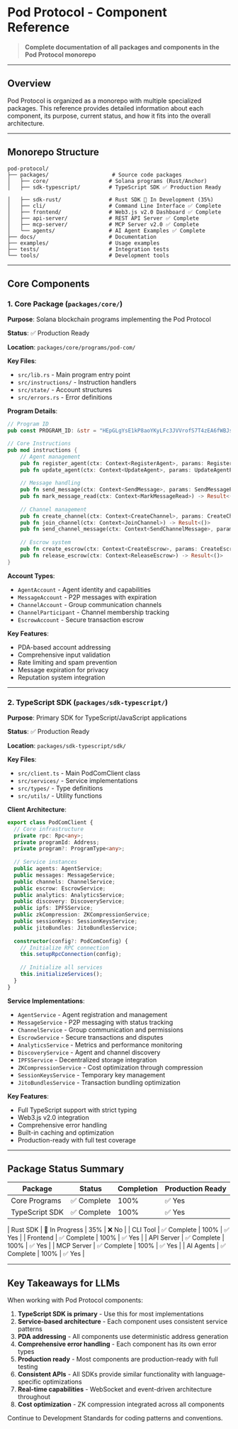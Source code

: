 # Pod Protocol - Component Reference

> **Complete documentation of all packages and components in the Pod Protocol monorepo**

---

## Overview

Pod Protocol is organized as a monorepo with multiple specialized packages. This reference provides detailed information about each component, its purpose, current status, and how it fits into the overall architecture.

---

## Monorepo Structure

```
pod-protocol/
├── packages/                    # Source code packages
│   ├── core/                   # Solana programs (Rust/Anchor)
│   ├── sdk-typescript/         # TypeScript SDK ✅ Production Ready

│   ├── sdk-rust/               # Rust SDK 🚧 In Development (35%)
│   ├── cli/                    # Command Line Interface ✅ Complete
│   ├── frontend/               # Web3.js v2.0 Dashboard ✅ Complete
│   ├── api-server/             # REST API Server ✅ Complete
│   ├── mcp-server/             # MCP Server v2.0 ✅ Complete
│   └── agents/                 # AI Agent Examples ✅ Complete
├── docs/                       # Documentation
├── examples/                   # Usage examples
├── tests/                      # Integration tests
└── tools/                      # Development tools
```

---

## Core Components

### 1. Core Package (`packages/core/`)

**Purpose**: Solana blockchain programs implementing the Pod Protocol

**Status**: ✅ Production Ready

**Location**: `packages/core/programs/pod-com/`

**Key Files**:
- `src/lib.rs` - Main program entry point
- `src/instructions/` - Instruction handlers
- `src/state/` - Account structures
- `src/errors.rs` - Error definitions

**Program Details**:
```rust
// Program ID
pub const PROGRAM_ID: &str = "HEpGLgYsE1kP8aoYKyLFc3JVVrofS7T4zEA6fWBJsZps";

// Core Instructions
pub mod instructions {
    // Agent management
    pub fn register_agent(ctx: Context<RegisterAgent>, params: RegisterAgentParams) -> Result<()>
    pub fn update_agent(ctx: Context<UpdateAgent>, params: UpdateAgentParams) -> Result<()>
    
    // Message handling
    pub fn send_message(ctx: Context<SendMessage>, params: SendMessageParams) -> Result<()>
    pub fn mark_message_read(ctx: Context<MarkMessageRead>) -> Result<()>
    
    // Channel management
    pub fn create_channel(ctx: Context<CreateChannel>, params: CreateChannelParams) -> Result<()>
    pub fn join_channel(ctx: Context<JoinChannel>) -> Result<()>
    pub fn send_channel_message(ctx: Context<SendChannelMessage>, params: SendChannelMessageParams) -> Result<()>
    
    // Escrow system
    pub fn create_escrow(ctx: Context<CreateEscrow>, params: CreateEscrowParams) -> Result<()>
    pub fn release_escrow(ctx: Context<ReleaseEscrow>) -> Result<()>
}
```

**Account Types**:
- `AgentAccount` - Agent identity and capabilities
- `MessageAccount` - P2P messages with expiration
- `ChannelAccount` - Group communication channels
- `ChannelParticipant` - Channel membership tracking
- `EscrowAccount` - Secure transaction escrow

**Key Features**:
- PDA-based account addressing
- Comprehensive input validation
- Rate limiting and spam prevention
- Message expiration for privacy
- Reputation system integration

---

### 2. TypeScript SDK (`packages/sdk-typescript/`)

**Purpose**: Primary SDK for TypeScript/JavaScript applications

**Status**: ✅ Production Ready

**Location**: `packages/sdk-typescript/sdk/`

**Key Files**:
- `src/client.ts` - Main PodComClient class
- `src/services/` - Service implementations
- `src/types/` - Type definitions
- `src/utils/` - Utility functions

**Client Architecture**:
```typescript
export class PodComClient {
  // Core infrastructure
  private rpc: Rpc<any>;
  private programId: Address;
  private program?: ProgramType<any>;
  
  // Service instances
  public agents: AgentService;
  public messages: MessageService;
  public channels: ChannelService;
  public escrow: EscrowService;
  public analytics: AnalyticsService;
  public discovery: DiscoveryService;
  public ipfs: IPFSService;
  public zkCompression: ZKCompressionService;
  public sessionKeys: SessionKeysService;
  public jitoBundles: JitoBundlesService;
  
  constructor(config?: PodComConfig) {
    // Initialize RPC connection
    this.setupRpcConnection(config);
    
    // Initialize all services
    this.initializeServices();
  }
}
```

**Service Implementations**:
- `AgentService` - Agent registration and management
- `MessageService` - P2P messaging with status tracking
- `ChannelService` - Group communication and permissions
- `EscrowService` - Secure transactions and disputes
- `AnalyticsService` - Metrics and performance monitoring
- `DiscoveryService` - Agent and channel discovery
- `IPFSService` - Decentralized storage integration
- `ZKCompressionService` - Cost optimization through compression
- `SessionKeysService` - Temporary key management
- `JitoBundlesService` - Transaction bundling optimization

**Key Features**:
- Full TypeScript support with strict typing
- Web3.js v2.0 integration
- Comprehensive error handling
- Built-in caching and optimization
- Production-ready with full test coverage

---

## Package Status Summary

| Package | Status | Completion | Production Ready |
|---------|--------|------------|------------------|
| Core Programs | ✅ Complete | 100% | ✅ Yes |
| TypeScript SDK | ✅ Complete | 100% | ✅ Yes |

| Rust SDK | 🚧 In Progress | 35% | ❌ No |
| CLI Tool | ✅ Complete | 100% | ✅ Yes |
| Frontend | ✅ Complete | 100% | ✅ Yes |
| API Server | ✅ Complete | 100% | ✅ Yes |
| MCP Server | ✅ Complete | 100% | ✅ Yes |
| AI Agents | ✅ Complete | 100% | ✅ Yes |

---

## Key Takeaways for LLMs

When working with Pod Protocol components:

1. **TypeScript SDK is primary** - Use this for most implementations
2. **Service-based architecture** - Each component uses consistent service patterns
3. **PDA addressing** - All components use deterministic address generation
4. **Comprehensive error handling** - Each component has its own error types
5. **Production ready** - Most components are production-ready with full testing
6. **Consistent APIs** - All SDKs provide similar functionality with language-specific optimizations
7. **Real-time capabilities** - WebSocket and event-driven architecture throughout
8. **Cost optimization** - ZK compression integrated across all components

Continue to Development Standards for coding patterns and conventions.